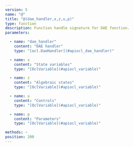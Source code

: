 ```yaml
---
version: 5
name: "@"
title: "@(dae_handler,x,z,u,p)"
type: function
description: Function handle signature for DAE function.
parameters:

  - name: "dae_handler"
    content: "DAE handler"
    type: "[ocl.DaeHandler](#apiocl_dae_handler)"

  - name: x
    content: "State variables"
    type: "[OclVariable](#apiocl_variable)"

  - name: z
    content: "Algebraic states"
    type: "[OclVariable](#apiocl_variable)"

  - name: u
    content: "Controls"
    type: "[OclVariable](#apiocl_variable)"

  - name: p
    content: "Parameters"
    type: "[OclVariable](#apiocl_variable)"

methods: ~
position: 200
---
```


